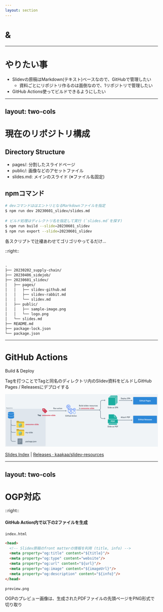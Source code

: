 ```yaml
---
layout: section
---
```


# <logos-slidev/> & <logos-github-octocat class="animate-pulse"/>

---

# やりたい事

* Slidevの原稿はMarkdown(テキスト)ベースなので、GitHubで管理したい
  * 資料ごとにリポジトリ作るのは面倒なので、1リポジトリで管理したい
* GitHub Actions使ってビルドできるようにしたい

---
layout: two-cols
---

# 現在のリポジトリ構成

## Directory Structure
* <span class="text-orange-500">pages/</span>: 分割したスライドページ
* <span class="text-orange-500">public/</span>: 画像などのアセットファイル
* <span class="text-orange-500">slides.md</span>: メインのスライド (※ファイル名固定)

## npmコマンド

```bash
# devコマンドははエントリとなるMarkdownファイルを指定
$ npm run dev 20230601_slidev/slides.md

# ビルド処理はディレクトリ名を指定して実行 (`slides.md`を探す)
$ npm run build --slide=20230601_slidev
$ npm run export --slide=20230601_slidev
```
<span class="text-sm c-gray">各スクリプトで辻褄あわせてゴリゴリやってるだけ...</span>

::right::

<div class="c-gray">
<pre><code>
.
├── 20230202_supply-chain/
├── 20230406_sidejob/
<span class="c-white">├── <span class="text-orange-500">20230601_slidev/</span>
│   ├── <span class="text-orange-500">pages/</span>
│   │   ├── slidev-github.md
│   │   ├── slidev-rabbit.md
│   │   └── slidev.md
│   ├── <span class="text-orange-500">public/</span>
│   │   ├── sample-image.png
│   │   └── logo.png
│   └── <span class="text-orange-500">slides.md</span>
</span>├── README.md
├── package-lock.json
└── package.json
</code></pre>
</div>

---

# <logos-github-octocat/> GitHub Actions
Build & Deploy

Tagを打つことでTagと同名のディレクトリ内のSlidev資料をビルドしGitHub Pages / Releasesにデプロイする

![](https://github.com/kaakaa/slidev-resources-template/blob/091bcadf8e4351772a66493a69012882212068ad/assets/structure.png?raw=true)

[Slides Index](https://kaakaa.github.io/slidev-resources/) | [Releases · kaakaa/slidev\-resources](https://github.com/kaakaa/slidev-resources/releases)

---
layout: two-cols
---

# OGP対応

<div class="mr-5">
<Tweet id="1662822438600871936" />
</div>

::right::

<div class="mt-15"/>

#### GitHub Action内で以下の2ファイルを生成

<mdi-file-document-edit-outline/> `index.html`  

```html
<head>
  <!-- Slidev原稿のfront matterの情報を利用 (title, info) -->
  <meta property="og:title" content="${title}"/>
  <meta property="og:type" content="website"/>
  <meta property="og:url" content="${url}"/>
  <meta property="og:image" content="${imageUrl}"/>
  <meta property="og:description" content="${info}"/>
</head>
```

<mdi-file-document-edit-outline/> `preview.png`

OGPのプレビュー画像は、生成されたPDFファイルの先頭ページをPNG形式で切り取り  
